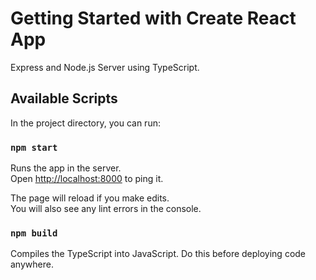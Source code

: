 # Getting Started with Create React App

Express and Node.js Server using TypeScript.

## Available Scripts

In the project directory, you can run:

### `npm start`

Runs the app in the server.\
Open [http://localhost:8000](http://localhost:3000) to ping it.

The page will reload if you make edits.\
You will also see any lint errors in the console.

### `npm build`

Compiles the TypeScript into JavaScript. Do this before deploying code anywhere.